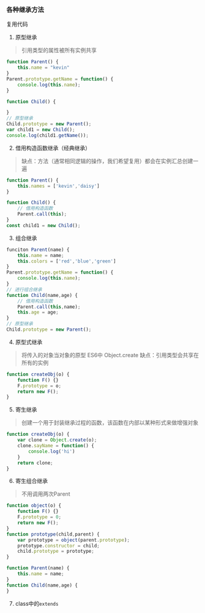 
### 各种继承方法
复用代码
1. 原型继承
> 引用类型的属性被所有实例共享
```js
function Parent() {
    this.name = "kevin"
}
Parent.prototype.getName = function() {
    console.log(this.name);
}

function Child() {

}
// 原型继承
Child.prototype = new Parent();
var child1 = new Child();
console.log(child1.getName());
```

2. 借用构造函数继承（经典继承）
> 缺点：方法（通常相同逻辑的操作，我们希望复用）都会在实例汇总创建一遍
```js
function Parent() {
    this.names = ['kevin','daisy']
}

function Child() {
    // 借用构造函数
    Parent.call(this);
}
const child1 = new Child();
```
3. 组合继承
```js
funciton Parent(name) {
    this.name = name;
    this.colors = ['red','blue','green']
}
Parent.prototype.getName = function() {
    console.log(this.name);
}
// 进行组合继承
function Child(name,age) {
    // 借用构造函数
    Parent.call(this,name);
    this.age = age;
}
// 原型继承
Child.prototype = new Parent();
```
4. 原型式继承
> 将传入的对象当对象的原型 ES6中 Object.create
> 缺点：引用类型会共享在所有的实例
```js
function createObj(o) {
    function F() {}
    F.prototype = o;
    return new F();
}
```
5. 寄生继承
> 创建一个用于封装继承过程的函数，该函数在内部以某种形式来做增强对象
```js
function createObj(o) {
    var clone = Object.create(o);
    clone.sayName = function() {
        console.log('hi')
    }
    return clone;
}
```
6. 寄生组合继承
> 不用调用两次Parent
```js
function object(o) {
    function F() {}
    F.prototype = 0;
    return new F();
}
function prototype(child,parent) {
    var prototype = object(parent.prototype);
    prototype.constructor = child;
    child.prototype = prototype;
}

function Parent(name) {
    this.name = name;
}
function Child(name,age) {
}
```
7. class中的`extends`